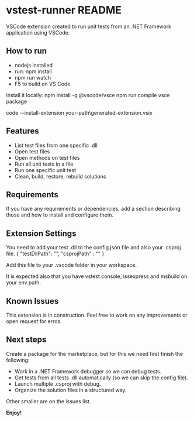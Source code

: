 # vstest-runner README

VSCode extension created to run unit tests from an .NET Framework application using VSCode.

## How to run
- nodejs installed
- run: npm install
- npm run watch
- F5 to build on VS Code

Install it locally:
npm install -g @vscode/vsce
npm run compile
vsce package

code --install-extension your-path\generated-extension.vsix

## Features

- List test files from one specific .dll
- Open test files
- Open methods on test files
- Run all unit tests in a file
- Run one specific unit test
- Clean, build, restore, rebuild solutions

## Requirements

If you have any requirements or dependencies, add a section describing those and how to install and configure them.

## Extension Settings

You need to add your test .dll to the config.json file and also your .csproj file.
{
  "testDllPath": "",
  "csprojPath" : ""
}

Add this file to your .vscode folder in your workspace.

It is expected also that you have vstest.console, issexpress and msbuild on your env path.

## Known Issues

This extension is in construction. Feel free to work on any improvements or open request for erros.

## Next steps ##
Create a package for the marketplace, but for this we need first finish the following:

- Work in a .NET Framework debugger so we can debug tests.
- Get tests from all tests .dll automatically (so we can skip the config file).
- Launch multiple .csproj with debug.
- Organize the solution files in a structured way.

Other smaller are on the issues list.

**Enjoy!**
